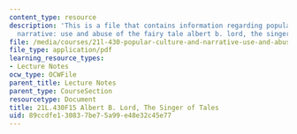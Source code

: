 ```yaml
---
content_type: resource
description: 'This is a file that contains information regarding popular culture and
  narrative: use and abuse of the fairy tale albert b. lord, the singer of tales.'
file: /media/courses/21l-430-popular-culture-and-narrative-use-and-abuse-of-the-fairy-tale-fall-2015/89ccdfe130837be75a99e48e32c45e77_MIT21L_430F15_Albert.pdf
file_type: application/pdf
learning_resource_types:
- Lecture Notes
ocw_type: OCWFile
parent_title: Lecture Notes
parent_type: CourseSection
resourcetype: Document
title: 21L.430F15 Albert B. Lord, The Singer of Tales
uid: 89ccdfe1-3083-7be7-5a99-e48e32c45e77
---
```


